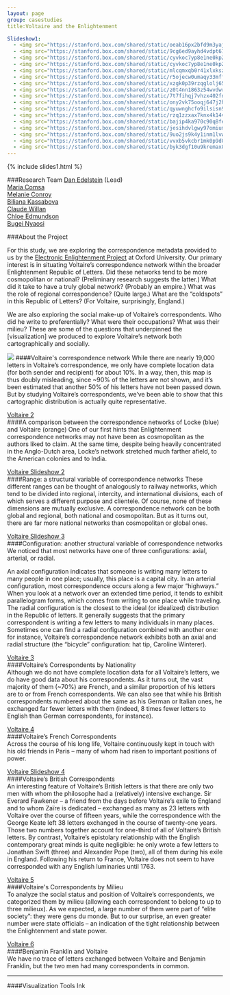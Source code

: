 ```yaml
---
layout: page  
group: casestudies  
title:Voltaire and the Enlightenment

Slideshow1:
  - <img src="https://stanford.box.com/shared/static/oeab16px2bfd9m3yajfx.png" />
  - <img src="https://stanford.box.com/shared/static/9cg6ed9ayhd4vdpt67i7.jpg" />
  - <img src="https://stanford.box.com/shared/static/cyvkoc7yp8e1ne0kp2qu.jpg" />
  - <img src="https://stanford.box.com/shared/static/cyvkoc7yp8e1ne0kp2qu.jpg" />
  - <img src="https://stanford.box.com/shared/static/mlcqmxqb0r41xlxkszyh.jpg" />
  - <img src="https://stanford.box.com/shared/static/r5ojecw0umaqy33mffcj.jpg" />
  - <img src="https://stanford.box.com/shared/static/xzgk0p39rzqglolj65e1.jpg" />
  - <img src="https://stanford.box.com/shared/static/z0t4nn1863z54wvdwryc.jpg" />
  - <img src="https://stanford.box.com/shared/static/7t7fihqj7vhzx402fny8.jpg" />
  - <img src="https://stanford.box.com/shared/static/ony2vk75ooqj647j2h62.jpg" />
  - <img src="https://stanford.box.com/shared/static/qyuwnghcfo9ilsisn9jl.jpg" />
  - <img src="https://stanford.box.com/shared/static/rzq1zzxax7knx4k14v8a.jpg" />
  - <img src="https://stanford.box.com/shared/static/bajip4ka970c90q8feap.jpg" />
  - <img src="https://stanford.box.com/shared/static/jesihdvlgwy97omiumlp.jpg" />
  - <img src="https://stanford.box.com/shared/static/9uo2js9k4y1inm1lvwk3.jpg" />
  - <img src="https://stanford.box.com/shared/static/vvxb5vkcbr1mk0p9d09r.jpg" />
  - <img src="https://stanford.box.com/shared/static/byk3dgf10u9kremax8ef.jpg" />
---
```



{% include slides1.html %}

###Research Team
[Dan Edelstein](/people/#edelstein) (Lead)  
[Maria Comsa](/people/#comsa)  
[Melanie Conroy](/people/#conroy)  
[Biliana Kassabova](/people/#kassabova)    
[Claude Willan](/people/#willan)  
[Chloe Edmundson](/people/#edmundson)    
[Bugei Nyaosi](/people/#nyaosi)  

###About the Project

For this study, we are exploring the correspondence metadata provided to us by the [Electronic Enlightenment Project] at Oxford University. Our primary interest is in situating Voltaire’s correspondence network within the broader Enlightenment Republic of Letters. Did these networks tend to be more cosmopolitan or national? (Preliminary research suggests the latter.) What did it take to have a truly global network? (Probably an empire.) What was the role of regional correspondence? (Quite large.) What are the “coldspots” in this Republic of Letters? (For Voltaire, surprisingly, England.)

We are also exploring the social make-up of Voltaire’s correspondents. Who did he write to preferentially? What were their occupations? What was their milieu? These are some of the questions that underpinned the [visualization] we produced to explore Voltaire’s network both cartographically and socially.

<img src="[Voltaire 1]" /> 
####Voltaire's correspondence network  
While there are nearly 19,000 letters in Voltaire’s correspondence, we only have complete location data (for both sender and recipient) for about 10%. In a way, then, this map is thus doubly misleading, since ~90% of the letters are not shown, and it’s been estimated that another 50% of his letters have not been passed down. But by studying Voltaire’s correspondents, we’ve been able to show that this cartographic distribution is actually quite representative.

[Voltaire 2]  
####A comparison between the correspondence networks of Locke (blue) and Voltaire (orange) 
One of our first hints that Enlightenment correspondence networks may not have been as cosmopolitan as the authors liked to claim. At the same time, despite being heavily concentrated in the Anglo-Dutch area, Locke’s network stretched much farther afield, to the American colonies and to India.

[Voltaire Slideshow 2]  
####Range: a structural variable of correspondence networks 
These different ranges can be thought of analogously to railway networks, which tend to be divided into regional, intercity, and international divisions, each of which serves a different purpose and clientele. Of course, none of these dimensions are mutually exclusive. A correspondence network can be both global and regional, both national and cosmopolitan. But as it turns out, there are far more national networks than cosmopolitan or global ones.

[Voltaire Slideshow 3]  
####Configuration: another structural variable of correspondence networks  
We noticed that most networks have one of three configurations: axial, arterial, or radial.

An axial configuration indicates that someone is writing many letters to many people in one place; usually, this place is a capital city. In an arterial configuration, most correspondence occurs along a few major “highways.” When you look at a network over an extended time period, it tends to exhibit parallelogram forms, which comes from writing to one place while traveling.
The radial configuration is the closest to the ideal (or idealized) distribution in the Republic of letters. It generally suggests that the primary correspondent is writing a few letters to many individuals in many places. Sometimes one can find a radial configuration combined with another one: for instance, Voltaire’s correspondence network exhibits both an axial and radial structure (the “bicycle” configuration: hat tip, Caroline Winterer).

[Voltaire 3]  
####Voltaire’s Correspondents by Nationality   
Although we do not have complete location data for all Voltaire’s letters, we do have good data about his correspondents. As it turns out, the vast majority of them (~70%) are French, and a similar proportion of his letters are to or from French correspondents. We can also see that while his British correspondents numbered about the same as his German or Italian ones, he exchanged far fewer letters with them (indeed, 8 times fewer letters to English than German correspondents, for instance).

[Voltaire 4]  
####Voltaire’s French Correspondents   
Across the course of his long life, Voltaire continuously kept in touch with his old friends in Paris – many of whom had risen to important positions of power.

[Voltaire Slideshow 4]  
####Voltaire’s British Correspondents   
An interesting feature of Voltaire’s British letters is that there are only two men with whom the philosophe had a (relatively) intensive exchange. Sir Everard Fawkener – a friend from the days before Voltaire’s exile to England and to whom Zaïre is dedicated – exchanged as many as 23 letters with Voltaire over the course of fifteen years, while the correspondence with the George Keate left 38 letters exchanged in the course of twenty-one years. Those two numbers together account for one-third of all of Voltaire’s British letters. By contrast, Voltaire’s epistolary relationship with the English contemporary great minds is quite negligible: he only wrote a few letters to Jonathan Swift (three) and Alexander Pope (two), all of them during his exile in England. Following his return to France, Voltaire does not seem to have corresponded with any English luminaries until 1763.

[Voltaire 5]  
####Voltaire's Correspondents by Milieu  
To analyze the social status and position of Voltaire’s correspondents, we categorized them by milieu (allowing each correspondent to belong to up to three milieux). As we expected, a large number of them were part of “elite society”: they were gens du monde. But to our surprise, an even greater number were state officials – an indication of the tight relationship between the Enlightenment and state power.

[Voltaire 6]  
####Benjamin Franklin and Voltaire  
We have no trace of letters exchanged between Voltaire and Benjamin Franklin, but the two men had many correspondents in common.

<hr>

####Visualization Tools
Ink  


[voltaire slideshow 1]: https://stanford.box.com/voltairess1
[electronic enlightenment project]: http://www.e-enlightenment.com/
[voltaire 1]: https://stanford.box.com/voltaire1
[voltaire 2]: https://stanford.box.com/voltaire2
[voltaire slideshow 2]: https://stanford.box.com/voltairess2
[voltaire slideshow 3]: https://stanford.box.com/voltairess3
[voltaire 3]: https://stanford.box.com/voltaire3
[voltaire 4]: https://stanford.box.com/voltaire4
[voltaire slideshow 4]: https://stanford.box.com/voltairess4
[voltaire 5]: https://stanford.box.com/voltaire5
[voltaire 6]: https://stanford.box.com/voltaire6


